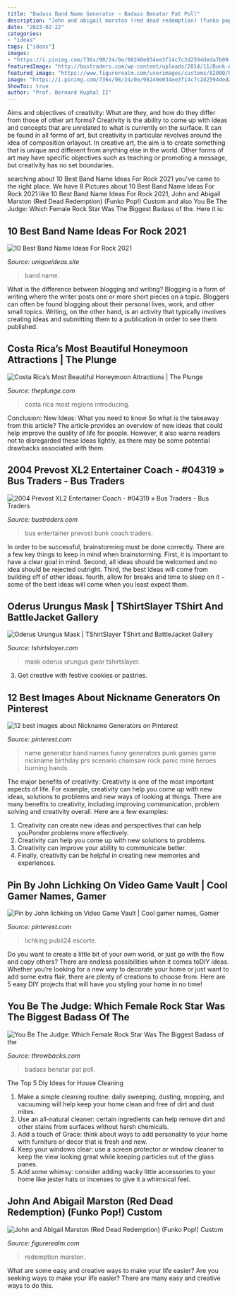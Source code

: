 ```yaml
---
title: "Badass Band Name Generator ~ Badass Benatar Pat Poll"
description: "John and abigail marston (red dead redemption) (funko pop!) custom"
date: "2023-02-22"
categories:
- "ideas"
tags: ["ideas"]
images:
- "https://i.pinimg.com/736x/98/24/0e/98240e034ee3f14c7c2d2594deda7b09--game-pc-iron.jpg"
featuredImage: "http://bustraders.com/wp-content/uploads/2014/11/Bunk-Area-0014.jpg"
featured_image: "https://www.figurerealm.com/userimages/customs/82000/81564-1-56fd6d1b7ae65.jpg"
image: "https://i.pinimg.com/736x/98/24/0e/98240e034ee3f14c7c2d2594deda7b09--game-pc-iron.jpg"
ShowToc: true
author: "Prof. Bernard Kuphal II"
---
```



Aims and objectives of creativity: What are they, and how do they differ from those of other art forms?
Creativity is the ability to come up with ideas and concepts that are unrelated to what is currently on the surface. It can be found in all forms of art, but creativity in particular revolves around the idea of composition orlayout. In creative art, the aim is to create something that is unique and different from anything else in the world. Other forms of art may have specific objectives such as teaching or promoting a message, but creativity has no set boundaries.

	

		
searching about 10 Best Band Name Ideas For Rock 2021 you've came to the right place. We have 8 Pictures about 10 Best Band Name Ideas For Rock 2021 like 10 Best Band Name Ideas For Rock 2021, John and Abigail Marston (Red Dead Redemption) (Funko Pop!) Custom and also You Be The Judge: Which Female Rock Star Was The Biggest Badass of the. Here it is:
		
    
## 10 Best Band Name Ideas For Rock 2021

<img loading=lazy src="https://www.uniqueideas.site/wp-content/uploads/boredom-i-made-up-some-band-name-ideas-jjba-inspired-with-various-800x800.jpg" onerror="this.onerror=null;this.src='https://tse3.mm.bing.net/th?id=OIP.mhtTamJILsaYf1qi0f0ViAHaHa&amp;pid=15.1';" alt="10 Best Band Name Ideas For Rock 2021">

_Source: uniqueideas.site_

>band name. 

	

What is the difference between blogging and writing?
Blogging is a form of writing where the writer posts one or more short pieces on a topic. Bloggers can often be found blogging about their personal lives, work, and other small topics. Writing, on the other hand, is an activity that typically involves creating ideas and submitting them to a publication in order to see them published.

    
## Costa Rica’s Most Beautiful Honeymoon Attractions | The Plunge

<img loading=lazy src="https://www.theplunge.com/wp-content/uploads/2018/04/Costa-Rica-Most-Beautiful-Regions-750x500-Header-1.jpg" onerror="this.onerror=null;this.src='https://tse1.mm.bing.net/th?id=OIP.7J5eLCFNidqi-RHfSjd0XwHaE8&amp;pid=15.1';" alt="Costa Rica’s Most Beautiful Honeymoon Attractions | The Plunge">

_Source: theplunge.com_

>costa rica most regions introducing. 

	

Conclusion: New Ideas: What you need to know
So what is the takeaway from this article? 
The article provides an overview of new ideas that could help improve the quality of life for people. However, it also warns readers not to disregarded these ideas lightly, as there may be some potential drawbacks associated with them.

    
## 2004 Prevost XL2 Entertainer Coach - #04319 » Bus Traders - Bus Traders

<img loading=lazy src="http://bustraders.com/wp-content/uploads/2014/11/Bunk-Area-0014.jpg" onerror="this.onerror=null;this.src='https://tse1.mm.bing.net/th?id=OIP.4cEfq1Iy6x2K-g15bLYGMgHaE9&amp;pid=15.1';" alt="2004 Prevost XL2 Entertainer Coach - #04319 » Bus Traders - Bus Traders">

_Source: bustraders.com_

>bus entertainer prevost bunk coach traders. 

	

In order to be successful, brainstorming must be done correctly. There are a few key things to keep in mind when brainstorming. First, it is important to have a clear goal in mind. Second, all ideas should be welcomed and no idea should be rejected outright. Third, the best ideas will come from building off of other ideas. fourth, allow for breaks and time to sleep on it – some of the best ideas will come when you least expect them.

    
## Oderus Urungus Mask | TShirtSlayer TShirt And BattleJacket Gallery

<img loading=lazy src="https://tshirtslayer.com/files-tshirt/styles/shirtview/public/user-10585/1c49daf0b5b227bdf23ff64bb7b02315.jpg?itok=WElUgW79" onerror="this.onerror=null;this.src='https://tse1.mm.bing.net/th?id=OIP.rvPpfXwBxieyPUOgOA4KAAHaLY&amp;pid=15.1';" alt="Oderus Urungus Mask | TShirtSlayer TShirt and BattleJacket Gallery">

_Source: tshirtslayer.com_

>mask oderus urungus gwar tshirtslayer. 

	

3. Get creative with festive cookies or pastries.

    
## 12 Best Images About Nickname Generators On Pinterest

<img loading=lazy src="https://s-media-cache-ak0.pinimg.com/736x/70/f1/27/70f127dbdda600b4f21a4af6eb6222b5--birthday-scenario-name-games.jpg" onerror="this.onerror=null;this.src='https://tse3.mm.bing.net/th?id=OIP.dsHBDRaMPITnbLt7uzhzUgAAAA&amp;pid=15.1';" alt="12 best images about Nickname Generators on Pinterest">

_Source: pinterest.com_

>name generator band names funny generators punk games game nickname birthday prs scenario chainsaw rock panic mine heroes burning bands. 

	

The major benefits of creativity:
Creativity is one of the most important aspects of life. For example, creativity can help you come up with new ideas, solutions to problems and new ways of looking at things. There are many benefits to creativity, including improving communication, problem solving and creativity overall. Here are a few examples:
1) Creativity can create new ideas and perspectives that can help youPonder problems more effectively.
2) Creativity can help you come up with new solutions to problems.
3) Creativity can improve your ability to communicate better.
4) Finally, creativity can be helpful in creating new memories and experiences.

    
## Pin By John Lichking On Video Game Vault | Cool Gamer Names, Gamer

<img loading=lazy src="https://i.pinimg.com/736x/98/24/0e/98240e034ee3f14c7c2d2594deda7b09--game-pc-iron.jpg" onerror="this.onerror=null;this.src='https://tse3.mm.bing.net/th?id=OIP.zShelkzkfJLBpNYdDQ9GiwHaKj&amp;pid=15.1';" alt="Pin by John lichking on Video Game Vault | Cool gamer names, Gamer">

_Source: pinterest.com_

>lichking publi24 escorte. 

	

Do you want to create a little bit of your own world, or just go with the flow and copy others? There are endless possibilities when it comes toDIY ideas. Whether you’re looking for a new way to decorate your home or just want to add some extra flair, there are plenty of creations to choose from. Here are 5 easy DIY projects that will have you styling your home in no time!

    
## You Be The Judge: Which Female Rock Star Was The Biggest Badass Of The

<img loading=lazy src="https://www.throwbacks.com/content/images/2017/06/bdc47d5ca06ee0b60b6523bb57158395.jpg" onerror="this.onerror=null;this.src='https://tse1.mm.bing.net/th?id=OIP.vcR9XKBu4LYLZSO7VxWDlQHaJz&amp;pid=15.1';" alt="You Be The Judge: Which Female Rock Star Was The Biggest Badass of the">

_Source: throwbacks.com_

>badass benatar pat poll. 

	

The Top 5 Diy Ideas for House Cleaning
1. Make a simple cleaning routine: daily sweeping, dusting, mopping, and vacuuming will help keep your home clean and free of dirt and dust mites.
2. Use an all-natural cleaner: certain ingredients can help remove dirt and other stains from surfaces without harsh chemicals.
3. Add a touch of Grace: think about ways to add personality to your home with furniture or decor that is fresh and new.
4. Keep your windows clear: use a screen protector or window cleaner to keep the view looking great while keeping particles out of the glass panes.
5. Add some whimsy: consider adding wacky little accessories to your home like jester hats or incenses to give it a whimsical feel.

    
## John And Abigail Marston (Red Dead Redemption) (Funko Pop!) Custom

<img loading=lazy src="https://www.figurerealm.com/userimages/customs/82000/81564-1-56fd6d1b7ae65.jpg" onerror="this.onerror=null;this.src='https://tse3.mm.bing.net/th?id=OIP.O0Qw_zW0kN3LBVYbVPD3wAHaJ4&amp;pid=15.1';" alt="John and Abigail Marston (Red Dead Redemption) (Funko Pop!) Custom">

_Source: figurerealm.com_

>redemption marston. 

	

What are some easy and creative ways to make your life easier?
Are you seeking ways to make your life easier? There are many easy and creative ways to do this.

